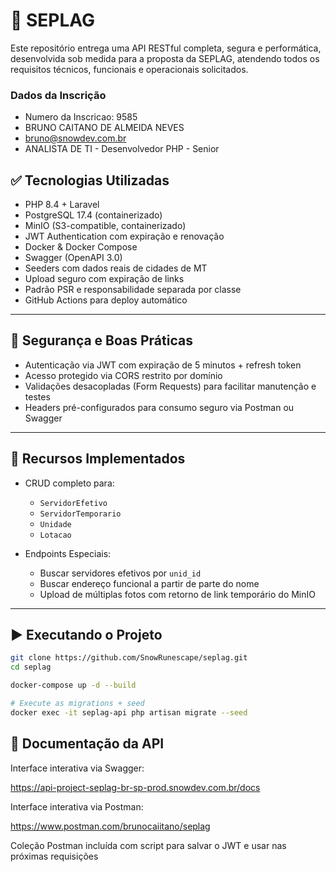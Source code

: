 # 📘 SEPLAG

Este repositório entrega uma API RESTful completa, segura e performática, desenvolvida sob medida para a proposta da SEPLAG, atendendo todos os requisitos técnicos, funcionais e operacionais solicitados.

### Dados da Inscrição
* Numero da Inscricao: 9585
* BRUNO CAITANO DE ALMEIDA NEVES
* bruno@snowdev.com.br
* ANALISTA DE TI - Desenvolvedor PHP - Senior

## ✅ Tecnologias Utilizadas

- PHP 8.4 + Laravel
- PostgreSQL 17.4 (containerizado)
- MinIO (S3-compatible, containerizado)
- JWT Authentication com expiração e renovação
- Docker & Docker Compose
- Swagger (OpenAPI 3.0)
- Seeders com dados reais de cidades de MT
- Upload seguro com expiração de links
- Padrão PSR e responsabilidade separada por classe
- GitHub Actions para deploy automático

---

## 🔐 Segurança e Boas Práticas

- Autenticação via JWT com expiração de 5 minutos + refresh token
- Acesso protegido via CORS restrito por domínio
- Validações desacopladas (Form Requests) para facilitar manutenção e testes
- Headers pré-configurados para consumo seguro via Postman ou Swagger

---

## 🧪 Recursos Implementados

- CRUD completo para:
  - `ServidorEfetivo`
  - `ServidorTemporario`
  - `Unidade`
  - `Lotacao`

- Endpoints Especiais:
  - Buscar servidores efetivos por `unid_id`
  - Buscar endereço funcional a partir de parte do nome
  - Upload de múltiplas fotos com retorno de link temporário do MinIO

---

## ▶️ Executando o Projeto

```bash
git clone https://github.com/SnowRunescape/seplag.git
cd seplag

docker-compose up -d --build

# Execute as migrations + seed
docker exec -it seplag-api php artisan migrate --seed
```
## 🧾 Documentação da API

Interface interativa via Swagger:

https://api-project-seplag-br-sp-prod.snowdev.com.br/docs

Interface interativa via Postman:

https://www.postman.com/brunocaiitano/seplag

Coleção Postman incluída com script para salvar o JWT e usar nas próximas requisições
